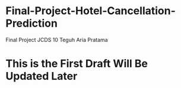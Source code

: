 # Final-Project-Hotel-Cancellation-Prediction
Final Project JCDS 10 Teguh Aria Pratama


# This is the First Draft Will Be Updated Later
